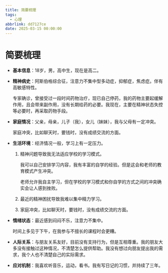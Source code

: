 ```yaml
---
title: 简要梳理
tags:
  - 心理
abbrlink: dd7127ce
date: 2025-03-15 00:00:00
---
```

# 简要梳理

- **基本信息**：18岁，男，高中生，现在是高二。

- **精神病史**：阿斯伯格综合征，注意力不集中型多动症，抑郁症，焦虑症。伴有高敏感特性。

  专家确诊，曾接受过一段时间药物治疗，现已自己停药，我的药物主要起缓解作用，且会带来副作用，没有长期给药的必要。我现在，主要在精神状态失控等必要时，再采取药物手段。

- **家庭情况**：父亲，母亲，儿子（我），女儿（妹妹），我与父母有一定冲突。

  家庭冲突，比如聊天时，要钱时，没有成绩交流的方面。

- **生活环境**：经济情况一般，学习上有一定压力。

  1. 精神问题导致我无法适应学校的学习模式。

     我可以自己安排学习内容，我有丰富的自学的经验。但是这会和老师的教育模式产生冲突。

     老师允许我自主学习，但在学校的学习模式和你自学的方式之间的冲突确实会让人感到挫败。

  2. 最近的精神困扰导致我难以集中精力学习。

  3. 家庭冲突，比如聊天时，要钱时，没有成绩交流的方面。

- **情绪状态**：最近感到闷闷不乐，注意力不集中。

  时间上多见于下午，在我参与不擅长的课程时会更糟。

- **人际关系**：与朋友关系友好，目前没有支持行为，但是互相尊重。我的朋友大多没有接触过这种情况，不清楚怎么提供帮助。我没有想过向朋友提出我的需求，我个人也不清楚自己的实际需求。

- **应对机制**：我喜欢听音乐，运动，看书。我有写日记的习惯，并持续了三年。